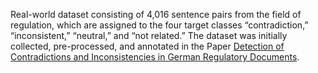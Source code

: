 Real-world dataset consisting of 4,016 sentence pairs from the field of regulation, which are assigned to the four target classes “contradiction,” “inconsistent,” “neutral,” and “not related.” The dataset was initially collected, pre-processed, and annotated in the Paper [Detection of Contradictions and Inconsistencies in German Regulatory Documents](https://ieeexplore.ieee.org/abstract/document/10692679).
